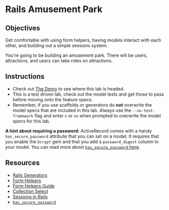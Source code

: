 # Rails Amusement Park

## Objectives

Get comfortable with using form helpers, having models interact with each other, and building out a simple sessions system.

You're going to be building an amusement park. There will be users, attractions, and users can take rides on attractions.

## Instructions
* Check out [The Demo](https://flatiron-amusement-park.herokuapp.com/) to see where this lab is headed.
* This is a test driven lab, check out the model tests and get those to pass before moving onto the feature specs.
* Remember, if you use scaffolds or generators do ***not*** overwrite the model specs that are included in this lab. Always use the `--no-test-framework` flag and enter `n` or `no` when prompted to overwrite the model specs for this lab.

**A hint about requiring a password**: ActiveRecord comes with a handy `has_secure_password` attribute that you can set on a model. It requires that you enable the `bcrypt` gem and that you add a `password_digest` column to your model. You can read more about [`has_secure_password` here](http://api.rubyonrails.org/classes/ActiveModel/SecurePassword/ClassMethods.html).

## Resources
* [Rails Generators](http://guides.rubyonrails.org/generators.html)
* [Form Helpers](http://api.rubyonrails.org/classes/ActionView/Helpers/FormHelper.html)
* [Form Helpers Guide](http://guides.rubyonrails.org/form_helpers.html)
* [Collection Select](http://stackoverflow.com/questions/8907867/can-someone-explain-collection-select-to-me-in-clear-simple-terms)
* [Sessions in Rails](http://guides.rubyonrails.org/security.html#sessions)
* [`has_secure_password`](http://api.rubyonrails.org/classes/ActiveModel/SecurePassword/ClassMethods.html)
